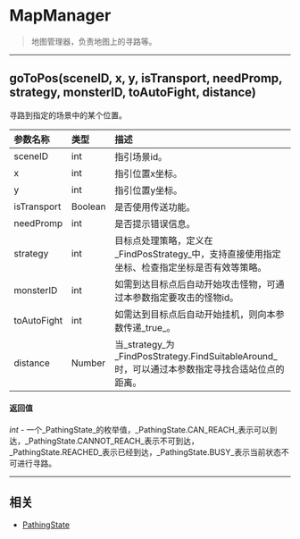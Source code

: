 # MapManager

> 地图管理器，负责地图上的寻路等。

---

## goToPos(sceneID, x, y, isTransport, needPromp, strategy, monsterID, toAutoFight, distance)
寻路到指定的场景中的某个位置。

|参数名称|类型|描述|
|:---|:---|:---|
|sceneID|int|指引场景id。|
|x|int|指引位置x坐标。|
|y|int|指引位置y坐标。|
|isTransport|Boolean|是否使用传送功能。|
|needPromp|int|是否提示错误信息。|
|strategy|int|目标点处理策略，定义在_FindPosStrategy_中，支持直接使用指定坐标、检查指定坐标是否有效等策略。|
|monsterID|int|如需到达目标点后自动开始攻击怪物，可通过本参数指定要攻击的怪物id。|
|toAutoFight|int|如需达到目标点后自动开始挂机，则向本参数传递_true_。|
|distance|Number|当_strategy_为_FindPosStrategy.FindSuitableAround_时，可以通过本参数指定寻找合适站位点的距离。|

#### 返回值
_int_ - 一个_PathingState_的枚举值，_PathingState.CAN_REACH_表示可以到达，_PathingState.CANNOT_REACH_表示不可到达，_PathingState.REACHED_表示已经到达，_PathingState.BUSY_表示当前状态不可进行寻路。

---

## 相关
* [PathingState](//classes/PathingState.html 'PathingState')

